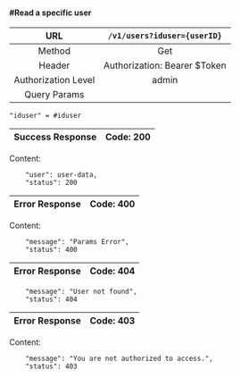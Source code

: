 #### #Read a specific user

|URL | `/v1/users?iduser={userID}`  |
|:-:|:-:|
|  Method  |Get|
|  Header  | Authorization: Bearer $Token |
|  Authorization Level | admin |
|  Query Params  |
    "iduser" = #iduser
|Success Response | Code: 200  |
|:-:|:-:|

Content:

        "user": user-data,
        "status": 200

| Error Response | Code: 400  |
|:-:|:-:|

Content:

        "message": "Params Error",
        "status": 400

| Error Response | Code: 404  |
|:-:|:-:|

        "message": "User not found",
        "status": 404

| Error Response | Code: 403  |
|:-:|:-:|

Content:

        "message": "You are not authorized to access.",
        "status": 403

